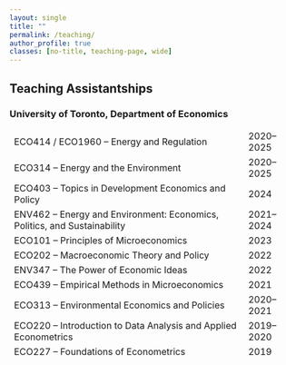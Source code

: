 ```yaml
---
layout: single
title: ""
permalink: /teaching/
author_profile: true
classes: [no-title, teaching-page, wide]
---
```


## Teaching Assistantships

### University of Toronto, Department of Economics

<style>
/* Teaching page: kill ALL table borders/striping/shadows, even via pseudo-elements */
.teaching-page .page__content table.course-table,
.teaching-page .page__content table.course-table thead,
.teaching-page .page__content table.course-table tbody,
.teaching-page .page__content table.course-table tfoot,
.teaching-page .page__content table.course-table tr,
.teaching-page .page__content table.course-table th,
.teaching-page .page__content table.course-table td,
.teaching-page .page__content table.course-table *::before,
.teaching-page .page__content table.course-table *::after {
  border: 0 !important;
  border-width: 0 !important;
  border-style: none !important;
  border-color: transparent !important;
  outline: 0 !important;
  box-shadow: none !important;
  background: transparent !important;
  background-image: none !important;
  content: none !important; /* disables pseudo-element rule lines */
}

/* Remove any row striping */
.teaching-page .page__content table.course-table tr:nth-child(odd),
.teaching-page .page__content table.course-table tr:nth-child(even) {
  background: transparent !important;
}

/* Table layout only (no borders) */
.teaching-page .page__content table.course-table {
  width: 100% !important;
  table-layout: fixed !important;    /* long titles wrap */
  border-collapse: separate !important;
  border-spacing: 0 !important;
}

/* Cell padding + right-aligned year */
.teaching-page .page__content table.course-table td {
  padding: 0.20rem 0 !important;
  vertical-align: baseline !important;
}
.teaching-page .page__content table.course-table td.title {
  font-weight: 400 !important;        /* no bold */
  overflow-wrap: anywhere !important;
  padding-right: 1rem !important;
}
.teaching-page .page__content table.course-table td.year {
  width: 1% !important;
  white-space: nowrap !important;
  text-align: right !important;
}
</style>

<table class="course-table" style="border:0 !important; border-collapse:separate !important; border-spacing:0 !important; outline:0 !important; box-shadow:none !important; background:transparent !important; clip-path: inset(0 1px 0 0); -webkit-clip-path: inset(0 1px 0 0);">
  <tbody>
    <tr style="border:0;background:transparent;box-shadow:none;">
      <td class="title">ECO414 / ECO1960 – Energy and Regulation</td><td class="year">2020–2025</td>
    </tr>
    <tr style="border:0;background:transparent;box-shadow:none;">
      <td class="title">ECO314 – Energy and the Environment</td><td class="year">2020–2025</td>
    </tr>
    <tr style="border:0;background:transparent;box-shadow:none;">
      <td class="title">ECO403 – Topics in Development Economics and Policy</td><td class="year">2024</td>
    </tr>
    <tr style="border:0;background:transparent;box-shadow:none;">
      <td class="title">ENV462 – Energy and Environment: Economics, Politics, and Sustainability</td><td class="year">2021–2024</td>
    </tr>
    <tr style="border:0;background:transparent;box-shadow:none;">
      <td class="title">ECO101 – Principles of Microeconomics</td><td class="year">2023</td>
    </tr>
    <tr style="border:0;background:transparent;box-shadow:none;">
      <td class="title">ECO202 – Macroeconomic Theory and Policy</td><td class="year">2022</td>
    </tr>
    <tr style="border:0;background:transparent;box-shadow:none;">
      <td class="title">ENV347 – The Power of Economic Ideas</td><td class="year">2022</td>
    </tr>
    <tr style="border:0;background:transparent;box-shadow:none;">
      <td class="title">ECO439 – Empirical Methods in Microeconomics</td><td class="year">2021</td>
    </tr>
    <tr style="border:0;background:transparent;box-shadow:none;">
      <td class="title">ECO313 – Environmental Economics and Policies</td><td class="year">2020–2021</td>
    </tr>
    <tr style="border:0;background:transparent;box-shadow:none;">
      <td class="title">ECO220 – Introduction to Data Analysis and Applied Econometrics</td><td class="year">2019–2020</td>
    </tr>
    <tr style="border:0;background:transparent;box-shadow:none;">
      <td class="title">ECO227 – Foundations of Econometrics</td><td class="year">2019</td>
    </tr>
  </tbody>
</table>
